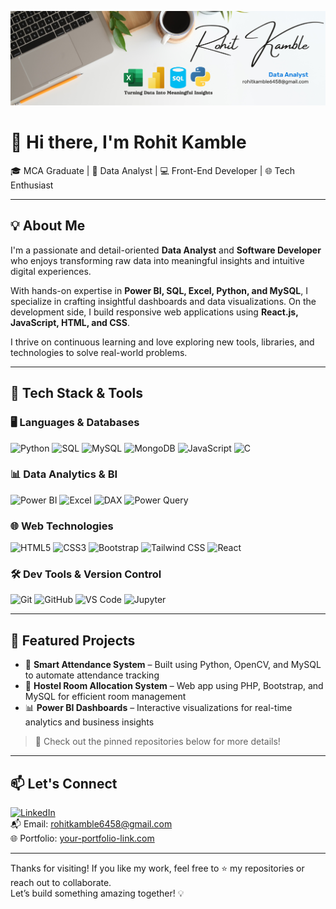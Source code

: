 <!-- Banner Image -->
<p align="center">
  <img src="https://github.com/Rohitkamble6458/Practice-Javascript-project/blob/main/LinkedIn%20Banner%20(4).png" alt="Rohit Kamble Banner" />
</p>

# 👋 Hi there, I'm Rohit Kamble  
🎓 MCA Graduate | 💼 Data Analyst | 💻 Front-End Developer | 🌐 Tech Enthusiast

---

## 💡 About Me

I'm a passionate and detail-oriented **Data Analyst** and **Software Developer** who enjoys transforming raw data into meaningful insights and intuitive digital experiences.

With hands-on expertise in **Power BI, SQL, Excel, Python, and MySQL**, I specialize in crafting insightful dashboards and data visualizations. On the development side, I build responsive web applications using **React.js, JavaScript, HTML, and CSS**.

I thrive on continuous learning and love exploring new tools, libraries, and technologies to solve real-world problems.

---

## 🔧 Tech Stack & Tools

### 🖥️ Languages & Databases
![Python](https://img.shields.io/badge/Python-3776AB?style=for-the-badge&logo=python&logoColor=white)
![SQL](https://img.shields.io/badge/SQL-336791?style=for-the-badge&logo=postgresql&logoColor=white)
![MySQL](https://img.shields.io/badge/MySQL-005C84?style=for-the-badge&logo=mysql&logoColor=white)
![MongoDB](https://img.shields.io/badge/MongoDB-47A248?style=for-the-badge&logo=mongodb&logoColor=white)
![JavaScript](https://img.shields.io/badge/JavaScript-F7DF1E?style=for-the-badge&logo=javascript&logoColor=black)
![C](https://img.shields.io/badge/C-00599C?style=for-the-badge&logo=c&logoColor=white)

### 📊 Data Analytics & BI
![Power BI](https://img.shields.io/badge/PowerBI-F2C811?style=for-the-badge&logo=powerbi&logoColor=black)
![Excel](https://img.shields.io/badge/Microsoft_Excel-217346?style=for-the-badge&logo=microsoft-excel&logoColor=white)
![DAX](https://img.shields.io/badge/DAX-007ACC?style=for-the-badge&logoColor=white)
![Power Query](https://img.shields.io/badge/Power_Query-742774?style=for-the-badge&logoColor=white)

### 🌐 Web Technologies
![HTML5](https://img.shields.io/badge/HTML5-E34F26?style=for-the-badge&logo=html5&logoColor=white)
![CSS3](https://img.shields.io/badge/CSS3-1572B6?style=for-the-badge&logo=css3&logoColor=white)
![Bootstrap](https://img.shields.io/badge/Bootstrap-563D7C?style=for-the-badge&logo=bootstrap&logoColor=white)
![Tailwind CSS](https://img.shields.io/badge/TailwindCSS-06B6D4?style=for-the-badge&logo=tailwind-css&logoColor=white)
![React](https://img.shields.io/badge/React-20232A?style=for-the-badge&logo=react&logoColor=61DAFB)

### 🛠️ Dev Tools & Version Control
![Git](https://img.shields.io/badge/Git-F05032?style=for-the-badge&logo=git&logoColor=white)
![GitHub](https://img.shields.io/badge/GitHub-181717?style=for-the-badge&logo=github&logoColor=white)
![VS Code](https://img.shields.io/badge/VSCode-007ACC?style=for-the-badge&logo=visual-studio-code&logoColor=white)
![Jupyter](https://img.shields.io/badge/Jupyter-F37626?style=for-the-badge&logo=jupyter&logoColor=white)

---

## 📌 Featured Projects

- 🎯 **Smart Attendance System** – Built using Python, OpenCV, and MySQL to automate attendance tracking  
- 🏨 **Hostel Room Allocation System** – Web app using PHP, Bootstrap, and MySQL for efficient room management  
- 📊 **Power BI Dashboards** – Interactive visualizations for real-time analytics and business insights  

> 🚀 Check out the pinned repositories below for more details!

---

## 📫 Let's Connect

[![LinkedIn](https://img.shields.io/badge/LinkedIn-0A66C2?style=for-the-badge&logo=linkedin&logoColor=white)](https://www.linkedin.com/in/rohitkamble6458/)  
📬 Email: rohitkamble6458@gmail.com  
🌐 Portfolio: [your-portfolio-link.com](https://your-portfolio-link.com)

---

Thanks for visiting! If you like my work, feel free to ⭐ my repositories or reach out to collaborate.  
Let’s build something amazing together! 💡
